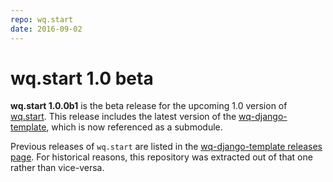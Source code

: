 ```yaml
---
repo: wq.start
date: 2016-09-02
---
```


# wq.start 1.0 beta

**wq.start 1.0.0b1** is the beta release for the upcoming 1.0 version of [wq.start](../overview/setup.md).  This release includes the latest version of the [wq-django-template](https://github.com/wq/wq-django-template), which is now referenced as a submodule.

Previous releases of `wq.start` are listed in the [wq-django-template releases page](https://github.com/wq/wq-django-template/releases).  For historical reasons, this repository was extracted out of that one rather than vice-versa.
